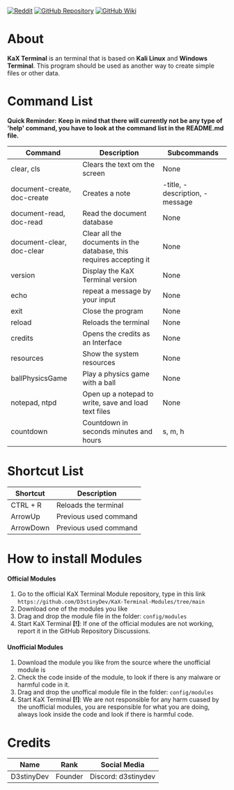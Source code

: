 [![Reddit](https://img.shields.io/badge/Reddit-Join%20Us-orange?style=for-the-badge&logo=reddit)](https://www.reddit.com/)
[![GitHub Repository](https://img.shields.io/badge/GitHub-Repo-181717?style=for-the-badge&logo=github)](https://github.com/D3stinyDev/KaX-Terminal)
[![GitHub Wiki](https://img.shields.io/badge/GitHub-Wiki-181717?style=for-the-badge&logo=github)](https://github.com/D3stinyDev/KaX-Terminal/wiki/Getting-Started)

# About

**KaX Terminal** is an terminal that is based on **Kali Linux** and **Windows Terminal**. This program should be used as another way to create simple files or other data.

# Command List

**Quick Reminder:**
**Keep in mind that there will currently not be any type of 'help' command, you have to look at the command list in the README.md file.**

| Command | Description | Subcommands |
| ----------- | ----------- | ----------- |
| clear, cls | Clears the text om the screen | None |
| document-create, doc-create | Creates a note | -title, -description, -message |
| document-read, doc-read | Read the document database | None |
| document-clear, doc-clear | Clear all the documents in the database, this requires accepting it | None |
| version | Display the KaX Terminal version | None |
| echo | repeat a message by your input | None |
| exit | Close the program | None |
| reload | Reloads the terminal | None |
| credits | Opens the credits as an Interface | None |
| resources | Show the system resources | None |
| ballPhysicsGame | Play a physics game with a ball | None |
| notepad, ntpd | Open up a notepad to write, save and load text files | None |
| countdown | Countdown in seconds minutes and hours | s, m, h |

# Shortcut List

| Shortcut | Description |
| ----------- | ----------- |
| CTRL + R | Reloads the terminal | 
| ArrowUp | Previous used command | 
| ArrowDown | Previous used command | 

# How to install Modules
#### Official Modules
1. Go to the official KaX Terminal Module repository, type in this link `https://github.com/D3stinyDev/KaX-Terminal-Modules/tree/main`
2. Download one of the modules you like
3. Drag and drop the module file in the folder: `config/modules`
4. Start KaX Terminal
**[!]**: If one of the official modules are not working, report it in the GitHub Repository Discussions.

#### Unofficial Modules
1. Download the module you like from the source where the unofficial module is
2. Check the code inside of the module, to look if there is any malware or harmful code in it.
3. Drag and drop the unoffical module file in the folder: `config/modules`
4. Start KaX Terminal
**[!]**: We are not responsible for any harm cuased by the unofficial modules, you are responsible for what you are doing, always look inside the code and look if there is harmful code.

# Credits

| Name | Rank | Social Media |
| ----------- | ----------- | ----------- |
| D3stinyDev | Founder | Discord: d3stinydev |
